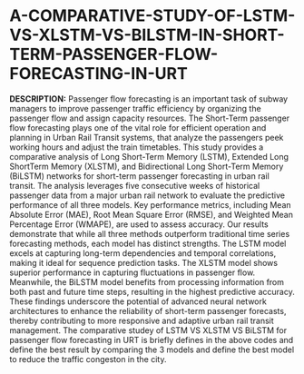 # A-COMPARATIVE-STUDY-OF-LSTM-VS-XLSTM-VS-BILSTM-IN-SHORT-TERM-PASSENGER-FLOW-FORECASTING-IN-URT

**DESCRIPTION:**
Passenger flow forecasting is an important task of subway managers to
improve passenger traffic efficiency by organizing the passenger flow
and assign capacity resources. The Short-Term passenger flow
forecasting plays one of the vital role for efficient operation and
planning in Urban Rail Transit systems, that analyze the passengers
peek working hours and adjust the train timetables. This study provides
a comparative analysis of Long Short-Term Memory (LSTM), Extended Long ShortTerm Memory (XLSTM), and Bidirectional Long Short-Term Memory (BiLSTM)
networks for short-term passenger forecasting in urban rail transit. The analysis
leverages five consecutive weeks of historical passenger data from a major urban
rail network to evaluate the predictive performance of all three models. Key
performance metrics, including Mean Absolute Error (MAE), Root Mean Square
Error (RMSE), and Weighted Mean Percentage Error (WMAPE), are used to assess
accuracy. Our results demonstrate that while all three methods outperform
traditional time series forecasting methods, each model has distinct strengths. The
LSTM model excels at capturing long-term dependencies and temporal
correlations, making it ideal for sequence prediction tasks. The XLSTM model
shows superior performance in capturing fluctuations in passenger flow.
Meanwhile, the BiLSTM model benefits from processing information from both
past and future time steps, resulting in the highest predictive accuracy. These
findings underscore the potential of advanced neural network architectures to
enhance the reliability of short-term passenger forecasts, thereby contributing to
more responsive and adaptive urban rail transit management.
The comparative studey of LSTM VS XLSTM VS BiLSTM for passenger flow forecasting in URT is briefly defines in the above codes and define the best result by comparing the 3 models and define the best model to reduce the traffic congeston in the city.
